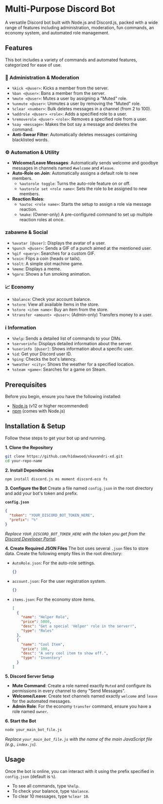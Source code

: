 # Multi-Purpose Discord Bot

A versatile Discord bot built with Node.js and Discord.js, packed with a wide range of features including administration, moderation, fun commands, an economy system, and automated role management.

## Features

This bot includes a variety of commands and automated features, categorized for ease of use.

### 👑 Administration & Moderation
-   `%kick <@user>`: Kicks a member from the server.
-   `%ban <@user>`: Bans a member from the server.
-   `%mute <@user>`: Mutes a user by assigning a "Muted" role.
-   `%unmute <@user>`: Unmutes a user by removing the "Muted" role.
-   `%clear <number>`: Bulk deletes messages in a channel (from 2 to 100).
-   `%addrole <@user> <role>`: Adds a specified role to a user.
-   `%removerole <@user> <role>`: Removes a specified role from a user.
-   `%say <message>`: Makes the bot say a message and deletes the command.
-   **Anti-Swear Filter**: Automatically deletes messages containing blacklisted words.

### ⚙️ Automation & Utility
-   **Welcome/Leave Messages**: Automatically sends welcome and goodbye messages in channels named `#welcome` and `#leave`.
-   **Auto-Role on Join**: Automatically assigns a default role to new members.
    -   `%autorole toggle`: Turns the auto-role feature on or off.
    -   `%autorole set <role name>`: Sets the role to be assigned to new members.
-   **Reaction Roles**:
    -   `%autoc <role name>`: Starts the setup to assign a role via message reaction.
    -   `%make`: (Owner-only) A pre-configured command to set up multiple reaction roles at once.

###  zabawne & Social
-   `%avatar [@user]`: Displays the avatar of a user.
-   `%punch <@user>`: Sends a GIF of a punch aimed at the mentioned user.
-   `%gif <query>`: Searches for a custom GIF.
-   `%coin`: Flips a coin (heads or tails).
-   `%solt`: A simple slot machine game.
-   `%meme`: Displays a meme.
-   `%garo`: Shows a fun smoking animation.

### 📈 Economy
-   `%balance`: Check your account balance.
-   `%store`: View all available items in the store.
-   `%store <item name>`: Buy an item from the store.
-   `%transfer <amount> <@user>`: (Admin-only) Transfers money to a user.

### ℹ️ Information
-   `%help`: Sends a detailed list of commands to your DMs.
-   `%serverinfo`: Displays detailed information about the server.
-   `%userinfo [@user]`: Shows information about a specific user.
-   `%id`: Get your Discord user ID.
-   `%ping`: Checks the bot's latency.
-   `%weather <city>`: Shows the weather for a specified location.
-   `%steam <game>`: Searches for a game on Steam.

## Prerequisites

Before you begin, ensure you have the following installed:
-   [Node.js](https://nodejs.org/) (v12 or higher recommended)
-   [npm](https://www.npmjs.com/) (comes with Node.js)

## Installation & Setup

Follow these steps to get your bot up and running.

**1. Clone the Repository**
```sh
git clone https://github.com/h1dawood/skavandri-xd.git
cd your-repo-name
```

**2. Install Dependencies**
```sh
npm install discord.js ms moment discord-eco fs
```

**3. Configure the Bot**
Create a file named `config.json` in the root directory and add your bot's token and prefix.

**`config.json`**
```json
{
  "token": "YOUR_DISCORD_BOT_TOKEN_HERE",
  "prefix": "%"
}
```
*Replace `YOUR_DISCORD_BOT_TOKEN_HERE` with the token you get from the [Discord Developer Portal](https://discord.com/developers/applications).*

**4. Create Required JSON Files**
The bot uses several `.json` files to store data. Create the following empty files in the root directory:
-   `AutoRole.json`: For the auto-role settings.
    ```json
    {}
    ```
-   `account.json`: For the user registration system.
    ```json
    {}
    ```
-   `items.json`: For the economy store items.
    ```json
    [
      {
        "name": "Helper Role",
        "price": 5000,
        "desc": "Get a special 'Helper' role in the server!",
        "type": "Roles"
      },
      {
        "name": "Cool Item",
        "price": 100,
        "desc": "A very cool item to show off.",
        "type": "Inventory"
      }
    ]
    ```

**5. Discord Server Setup**
-   **Mute Command**: Create a role named exactly `Muted` and configure its permissions in every channel to deny "Send Messages".
-   **Welcome/Leave**: Create text channels named exactly `welcome` and `leave` for the automated messages.
-   **Admin Role**: For the economy `transfer` command, ensure you have a role named `owner`.

**6. Start the Bot**
```sh
node your_main_bot_file.js
```
*Replace `your_main_bot_file.js` with the name of the main JavaScript file (e.g., `index.js`).*

## Usage

Once the bot is online, you can interact with it using the prefix specified in `config.json` (default is `%`).

-   To see all commands, type `%help`.
-   To check your balance, type `%balance`.
-   To clear 10 messages, type `%clear 10`.
